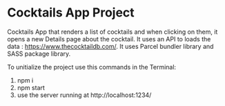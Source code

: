 # Cocktails App Project

Cocktails App that renders a list of cocktails and when clicking on them, it opens a new Details page about the cocktail.
It uses an API to loads the data : https://www.thecocktaildb.com/. It uses Parcel bundler library and SASS package library.

To unitialize the project use this commands in the Terminal:

1. npm i
2. npm start
3. use the server running at http://localhost:1234/
